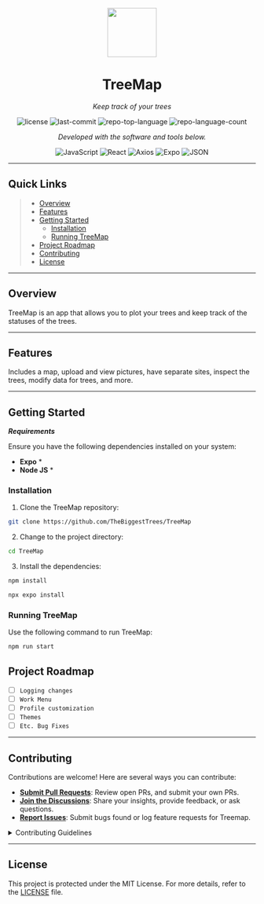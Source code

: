 <p align="center">
  <img src="https://img.icons8.com/external-tal-revivo-regular-tal-revivo/96/external-readme-is-a-easy-to-build-a-developer-hub-that-adapts-to-the-user-logo-regular-tal-revivo.png" width="100" />
</p>
<p align="center">
    <h1 align="center">TreeMap</h1>
</p>
<p align="center">
    <em>Keep track of your trees</em>
</p>
<p align="center">
	<img src="https://img.shields.io/github/license/TheBiggestTrees/TreeMap?style=flat&color=0080ff" alt="license">
	<img src="https://img.shields.io/github/last-commit/TheBiggestTrees/TreeMap?style=flat&logo=git&logoColor=white&color=0080ff" alt="last-commit">
	<img src="https://img.shields.io/github/languages/top/TheBiggestTrees/TreeMap?style=flat&color=0080ff" alt="repo-top-language">
	<img src="https://img.shields.io/github/languages/count/TheBiggestTrees/TreeMap?style=flat&color=0080ff" alt="repo-language-count">
<p>
<p align="center">
		<em>Developed with the software and tools below.</em>
</p>
<p align="center">
	<img src="https://img.shields.io/badge/JavaScript-F7DF1E.svg?style=flat&logo=JavaScript&logoColor=black" alt="JavaScript">
	<img src="https://img.shields.io/badge/React-61DAFB.svg?style=flat&logo=React&logoColor=black" alt="React">
	<img src="https://img.shields.io/badge/Axios-5A29E4.svg?style=flat&logo=Axios&logoColor=white" alt="Axios">
	<img src="https://img.shields.io/badge/Expo-000020.svg?style=flat&logo=Expo&logoColor=white" alt="Expo">
	<img src="https://img.shields.io/badge/JSON-000000.svg?style=flat&logo=JSON&logoColor=white" alt="JSON">
</p>
<hr>

## Quick Links

> - [ Overview](#overview)
> - [ Features](#features)
> - [ Getting Started](#getting-started)
>   - [ Installation](#installation)
>   - [ Running TreeMap](#running-TreeMap)
> - [ Project Roadmap](#project-roadmap)
> - [ Contributing](#contributing)
> - [ License](#license)

---

## Overview

TreeMap is an app that allows you to plot your trees and keep track of the statuses of the trees.

---

## Features

Includes a map, upload and view pictures, have separate sites, inspect the trees, modify data for trees, and more.

---

## Getting Started

**_Requirements_**

Ensure you have the following dependencies installed on your system:

- **Expo** \*
- **Node JS** \*

### Installation

1. Clone the TreeMap repository:

```sh
git clone https://github.com/TheBiggestTrees/TreeMap
```

2. Change to the project directory:

```sh
cd TreeMap
```

3. Install the dependencies:

```sh
npm install
```

```sh
npx expo install
```

### Running TreeMap

Use the following command to run TreeMap:

```sh
npm run start
```

## Project Roadmap

- [ ] `Logging changes`
- [ ] `Work Menu`
- [ ] `Profile customization`
- [ ] `Themes`
- [ ] `Etc. Bug Fixes`

---

## Contributing

Contributions are welcome! Here are several ways you can contribute:

- **[Submit Pull Requests](https://github.com/TheBiggestTrees/TreeMap/blob/main/CONTRIBUTING.md)**: Review open PRs, and submit your own PRs.
- **[Join the Discussions](https://github.com/TheBiggestTrees/TreeMap/discussions)**: Share your insights, provide feedback, or ask questions.
- **[Report Issues](https://github.com/TheBiggestTrees/TreeMap/issues)**: Submit bugs found or log feature requests for Treemap.

<details closed>
    <summary>Contributing Guidelines</summary>

1. **Fork the Repository**: Start by forking the project repository to your GitHub account.
2. **Clone Locally**: Clone the forked repository to your local machine using a Git client.
   ```sh
   git clone https://github.com/TheBiggestTrees/TreeMap
   ```
3. **Create a New Branch**: Always work on a new branch, giving it a descriptive name.
   ```sh
   git checkout -b new-feature-x
   ```
4. **Make Your Changes**: Develop and test your changes locally.
5. **Commit Your Changes**: Commit with a clear message describing your updates.
   ```sh
   git commit -m 'Implemented new feature x.'
   ```
6. **Push to GitHub**: Push the changes to your forked repository.
   ```sh
   git push origin new-feature-x
   ```
7. **Submit a Pull Request**: Create a PR against the original project repository. Clearly describe the changes and their motivations.

Once your PR is reviewed and approved, it will be merged into the main branch.

</details>

---

## License

This project is protected under the MIT License. For more details, refer to the [LICENSE](https://choosealicense.com/licenses/) file.
